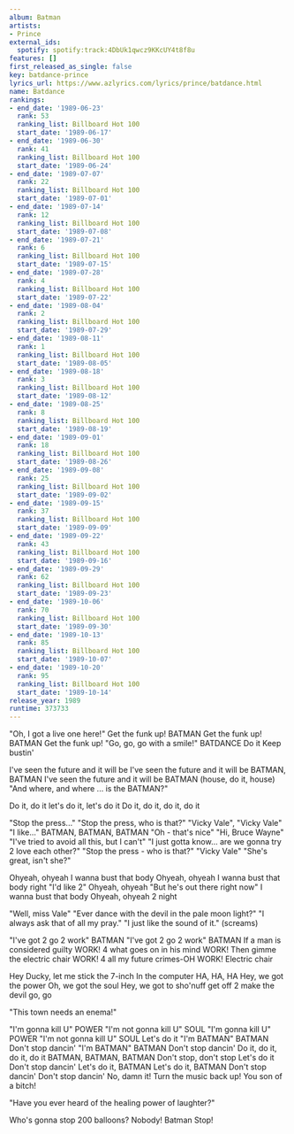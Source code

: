 ```yaml
---
album: Batman
artists:
- Prince
external_ids:
  spotify: spotify:track:4DbUk1qwcz9KKcUY4t8f8u
features: []
first_released_as_single: false
key: batdance-prince
lyrics_url: https://www.azlyrics.com/lyrics/prince/batdance.html
name: Batdance
rankings:
- end_date: '1989-06-23'
  rank: 53
  ranking_list: Billboard Hot 100
  start_date: '1989-06-17'
- end_date: '1989-06-30'
  rank: 41
  ranking_list: Billboard Hot 100
  start_date: '1989-06-24'
- end_date: '1989-07-07'
  rank: 22
  ranking_list: Billboard Hot 100
  start_date: '1989-07-01'
- end_date: '1989-07-14'
  rank: 12
  ranking_list: Billboard Hot 100
  start_date: '1989-07-08'
- end_date: '1989-07-21'
  rank: 6
  ranking_list: Billboard Hot 100
  start_date: '1989-07-15'
- end_date: '1989-07-28'
  rank: 4
  ranking_list: Billboard Hot 100
  start_date: '1989-07-22'
- end_date: '1989-08-04'
  rank: 2
  ranking_list: Billboard Hot 100
  start_date: '1989-07-29'
- end_date: '1989-08-11'
  rank: 1
  ranking_list: Billboard Hot 100
  start_date: '1989-08-05'
- end_date: '1989-08-18'
  rank: 3
  ranking_list: Billboard Hot 100
  start_date: '1989-08-12'
- end_date: '1989-08-25'
  rank: 8
  ranking_list: Billboard Hot 100
  start_date: '1989-08-19'
- end_date: '1989-09-01'
  rank: 18
  ranking_list: Billboard Hot 100
  start_date: '1989-08-26'
- end_date: '1989-09-08'
  rank: 25
  ranking_list: Billboard Hot 100
  start_date: '1989-09-02'
- end_date: '1989-09-15'
  rank: 37
  ranking_list: Billboard Hot 100
  start_date: '1989-09-09'
- end_date: '1989-09-22'
  rank: 43
  ranking_list: Billboard Hot 100
  start_date: '1989-09-16'
- end_date: '1989-09-29'
  rank: 62
  ranking_list: Billboard Hot 100
  start_date: '1989-09-23'
- end_date: '1989-10-06'
  rank: 70
  ranking_list: Billboard Hot 100
  start_date: '1989-09-30'
- end_date: '1989-10-13'
  rank: 85
  ranking_list: Billboard Hot 100
  start_date: '1989-10-07'
- end_date: '1989-10-20'
  rank: 95
  ranking_list: Billboard Hot 100
  start_date: '1989-10-14'
release_year: 1989
runtime: 373733
---
```

"Oh, I got a live one here!"
Get the funk up!
BATMAN
Get the funk up!
BATMAN
Get the funk up!
"Go, go, go with a smile!"
BATDANCE
Do it
Keep bustin'


I've seen the future and it will be
I've seen the future and it will be
BATMAN, BATMAN
I've seen the future and it will be
BATMAN (house, do it, house)
"And where, and where ... is the BATMAN?"

Do it, do it
let's do it, let's do it
Do it, do it, do it, do it

"Stop the press..."
"Stop the press, who is that?"
"Vicky Vale", "Vicky Vale"
"I like..."
BATMAN, BATMAN, BATMAN
"Oh - that's nice"
"Hi, Bruce Wayne"
"I've tried to avoid all this, but I can't"
"I just gotta know... are we gonna try 2 love each other?"
"Stop the press - who is that?"
"Vicky Vale"
"She's great, isn't she?"

Ohyeah, ohyeah
I wanna bust that body
Ohyeah, ohyeah
I wanna bust that body right
"I'd like 2"
Ohyeah, ohyeah
"But he's out there right now"
I wanna bust that body
Ohyeah, ohyeah 2 night

"Well, miss Vale"
"Ever dance with the devil in the pale moon light?"
"I always ask that of all my pray."
"I just like the sound of it."
(screams)

"I've got 2 go 2 work"
BATMAN
"I've got 2 go 2 work"
BATMAN
If a man is considered guilty
WORK!
4 what goes on in his mind
WORK!
Then gimme the electric chair
WORK!
4 all my future crimes-OH
WORK!
Electric chair

Hey Ducky, let me stick the 7-inch
In the computer
HA, HA, HA
Hey, we got the power
Oh, we got the soul
Hey, we got to sho'nuff get off
2 make the devil go, go

"This town needs an enema!"

"I'm gonna kill U"
POWER
"I'm not gonna kill U"
SOUL
"I'm gonna kill U"
POWER
"I'm not gonna kill U"
SOUL
Let's do it
"I'm BATMAN"
BATMAN
Don't stop dancin'
"I'm BATMAN"
BATMAN
Don't stop dancin'
Do it, do it, do it, do it
BATMAN, BATMAN, BATMAN
Don't stop, don't stop
Let's do it
Don't stop dancin'
Let's do it, BATMAN
Let's do it, BATMAN
Don't stop dancin'
Don't stop dancin'
No, damn it! Turn the music back up!
You son of a bitch!

"Have you ever heard of the healing power of laughter?"

Who's gonna stop 200 balloons?
Nobody!
Batman
Stop!
